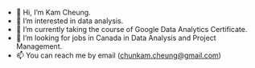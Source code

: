 - 👋 Hi, I’m Kam Cheung.
- 👀 I’m interested in data analysis.
- 🌱 I’m currently taking the course of Google Data Analytics Certificate.
- 💞️ I’m looking for jobs in Canada in Data Analysis and Project Management.
- 📫 You can reach me by email (chunkam.cheung@gmail.com)


<!---
ckcheung-maker/ckcheung-maker is a ✨ special ✨ repository because its `README.md` (this file) appears on your GitHub profile.
You can click the Preview link to take a look at your changes.
--->
